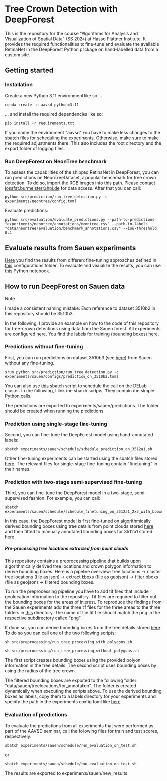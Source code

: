 # Tree Crown Detection with DeepForest

This is the repository for the course "Algorithms for Analysis and Visualization of Spatial Data" (SS 2024) at Hasso Plattner Institute. It provides the required functionalities to fine-tune and evaluate the available RetinaNet in the DeepForest Python package on hand-labelled data from a custom site.

## Getting started

### Installation

Create a new Python 3.11 environment like so ...
```
conda create -n aavsd python=3.11
```
... and install the required dependencies like so:
```
pip install -r requirements.txt
```

If you name the environment "aavsd" you have to make less changes to the sbatch files for scheduling the experiments. Otherwise, make sure to make the required adjustments there. This also includes the root directory and the export folder of logging files.

### Run DeepForest on NeonTree benchmark

To assess the capabilities of the shipped RetinaNet in DeepForest, you can run predictions on NeonTreeDataset, a popular benchmark for tree crown detection. To do so, import the RGB images into [this](data/neontree/evaluation/RGB_with_annotations) path. Please contact josafat.burmeister@hpi.de for data access. After that you can call:
```
python src/prediction/run_tree_detection.py -c experiments/neontree/config.toml
```

Evaluate predictions:
```
python src/evaluation/evaluate_predictions.py --path-to-predictions "experiments/neontree/annotations/neontree.csv" --path-to-labels "data/neontree/evaluation/benchmark_annotations.csv" --iou-threshold 0.4
```

## Evaluate results from Sauen experiments

[Here](experiments/sauen/results) you find the results from different fine-tuning approaches defined in [this](experiments/sauen/configs) configurations folder. To evaluate and visualize the results, you can use [this](experiments/sauen/evaluation/evaluation.ipynb) Python notebook.

## How to run DeepForest on Sauen data

> [!NOTE]  
> I made a consistent naming mistake: Each reference to dataset 3510b2 in this repository should be 3510b3.

In the following, I provide an example on how to the code of this repository for tree-crown detections using data from the Sauen forest. All experiments are configured [here](experiments/sauen/configs). You find the labels for training (bounding boxes) [here](experiments/sauen/labels). 

### Predictions without fine-tuning

First, you can run predictions on dataset 3510b3 (see [here](experiments/sauen/labels/edited_annotations_120m_1140px_3510b2)) from Sauen without any fine-tuning.
```
srun python src/prediction/run_tree_detection.py -c experiments/sauen/configs/prediction_on_3510b2.toml
```

You can also use [this](experiments/sauen/schedule/schedule_prediction_on_3510b2.sh) sbatch script to schedule the call on the DELab cluster. In the following, I link the sbatch scripts. They contain the simple Python calls.

The predictions are exported to experiments/sauen/predictions. The folder should be created when running the predictions.

### Prediction using single-stage fine-tuning

Second, you can fine-tune the DeepForest model using hand-annotated labels:
```
sbatch experiments/sauen/schedule/schedule_prediction_on_3512a1.sh
```

Other fine-tuning experiments can be started using the sbatch files stored [here](experiments/sauen/schedule). The relevant files for single-stage fine-tuning contain "finetuning" in their names.

### Prediction with two-stage semi-supervised fine-tuning

Third, you can fine-tune the DeepForest model in a two-stage, semi-supervised fashion. For example, you can call:

```
sbatch experiments/sauen/schedule/schedule_finetuning_on_3512a1_2x3_with_bboxs_from_polygons.sh
```

In this case, the DeepForest model is first fine-tuned on algorithmically derived bounding boxes using tree details from point clouds stored [here](experiments/sauen/labels/computed_annotations_from_polygons_120m_1240px_3512a1_2x3) and then fitted to manually annotated bounding boxes for 3512a1 stored [here](experiments/sauen/labels/edited_annotations_120m_1240px_3512a1)

##### Pre-processing tree locations extracted from point clouds

This repository contains a preprocessing pipeline that builds upon algorithmically derived tree locations and crown polygon information to derive bounding boxes. Here is a pipeline overview: tree locations -> cluster tree locations (file as json) -> extract bboxs (file as geojson) -> filter bboxs (file as geojson) -> filtered bounding boxes.

To run the preprocessing pipeline you have to add tif files that include geolocation information to the repository. Tif files are required to filter out the bounding boxes for the areas of interest. To reproduce the findings from the Sauen experiments add the three tif files for the three areas to the three folders in [this](data/sauen/tiles) directory. The name of the tif file should match the png in the respective subdirectory called "png".

If done so, you can derive bounding boxes from the tree details stored [here](data/sauen/treelocations). To do so you can call one of the two following scripts:

```
sh src/preprocessing/run_tree_processing_with_polygons.sh
```
```
sh src/preprocessing/run_tree_processing_without_polygons.sh
```
The first script creates bounding boxes using the provided polyon information in the tree details. The second script uses bounding boxes by using the radius of the tree crown.

The filtered bounding boxes are exported to the following folder: "data/sauen/treelocations/for_annotation". The folder is created dynamically when executing the scripts above. To use the derived bounding boxes as labels, copy them to a labels directory for your experiments and specify the path in the experiments config.toml like [here](experiments/sauen/configs/semisupervised_finetuning_with_bboxs_from_polygons.toml)

### Evaluation of predictions

To evaluate the predictions from all experiments that were performed as part of the AAVSD seminar, call the following files for train and test scores, respectively:
```
sbatch experiments/sauen/schedule/run_evaluation_on_test.sh
```
or
```
sbatch experiments/sauen/schedule/run_evaluation_on_test.sh
```
The results are exported to experiments/sauen/new_results.